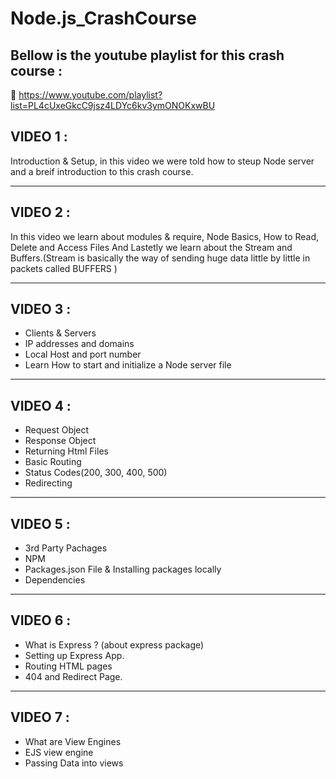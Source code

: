 # Node.js_CrashCourse

## Bellow is the youtube playlist for this crash course :

🔗 https://www.youtube.com/playlist?list=PL4cUxeGkcC9jsz4LDYc6kv3ymONOKxwBU

## VIDEO 1 : 
 Introduction & Setup, in this video we were told how to steup Node server and a breif introduction to this crash course.
____________________

## VIDEO 2 :
 In this video we learn about modules & require, Node Basics, How to Read, Delete and Access Files And Lastetly we learn about the Stream and Buffers.(Stream is basically the way of sending huge data little by little in packets called BUFFERS )
______________

## VIDEO 3 :
 * Clients & Servers
 * IP addresses and domains
 * Local Host and port number
 * Learn How to start and initialize a Node server file
_________________

## VIDEO 4 :
 * Request Object
 * Response Object
 * Returning Html Files
 * Basic Routing
 * Status Codes(200, 300, 400, 500)
 * Redirecting
_______________

## VIDEO 5 :
 * 3rd Party Pachages
 * NPM
 * Packages.json File & Installing packages locally
 * Dependencies
_________________

## VIDEO 6 : 
 * What is Express ? (about express package)
 * Setting up Express App.
 * Routing HTML pages
 * 404 and Redirect Page.
_________________

## VIDEO 7 :
 * What are View Engines
 * EJS view engine
 * Passing Data into views
